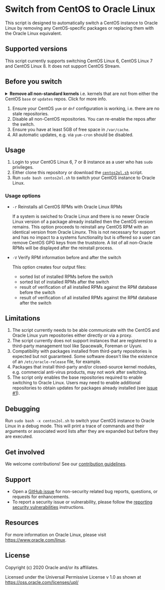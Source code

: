 # Switch from CentOS to Oracle Linux

This script is designed to automatically switch a CentOS instance to Oracle Linux
by removing any CentOS-specific packages or replacing them with the Oracle Linux
equivalent.

## Supported versions

This script currently supports switching CentOS Linux 6, CentOS Linux 7 and
CentOS Linux 8. It does not support CentOS Stream.

## Before you switch

<details>
  <summary><strong>Remove all non-standard kernels</strong> i.e.  kernels that are not from either the CentOS <code>base</code> or <code>updates</code> repos. Click for more info.</summary>

  > Because of the [GRUB2 BootHole](https://blogs.oracle.com/linux/cve-2020-10713-grub2-boothole) vulnerability, our SecureBoot shim can only boot kernels signed by Oracle and we can only replace the default CentOS kernels. While this may not have an impact if SecureBoot is currently disabled, enabling it at a later date could render the system unbootable. For that reason, we strongly recommend removing all non-standard kernels which includes the [`centosplus`](https://wiki.centos.org/AdditionalResources/Repositories/CentOSPlus) kernels.

</details>

1. Ensure your CentOS `yum` or `dnf` configuration is working, i.e. there are no
   stale repositories.
1. Disable all non-CentOS repositories. You can re-enable the repos after the switch.
1. Ensure you have at least 5GB of free space in `/var/cache`.
1. All automatic updates, e.g. via `yum-cron` should be disabled.

## Usage

1. Login to your CentOS Linux 6, 7 or 8 instance as a user who has `sudo` privileges.
1. Either clone this repository or download the [`centos2ol.sh`](./centos2ol.sh) script.
1. Run `sudo bash centos2ol.sh` to switch your CentOS instance to Oracle Linux.

### Usage options
* `-r` Reinstalls all CentOS RPMs with Oracle Linux RPMs

   If a system is swiched to Oracle Linux and there is no newer Oracle Linux version
   of a package already installed then the CentOS version remains.
   This option proceeds to reinstall any CentOS RPM with an identical version from
   Oracle Linunx. This is not necessary for support and has no impact to a systems functionality
   but is offered so a user can remove CentOS GPG keys from the truststore.
   A list of all non-Oracle RPMs will be displayed after the reinstall process.
   
* `-V` Verify RPM information before and after the switch

   This option creates four output files:
   * sorted list of installed RPMs before the switch
   * sorted list of installed RPMs after the switch
   * result of verification of all installed RPMs against the RPM database before the switch
   * result of verification of all installed RPMs against the RPM database after the switch

## Limitations

1. The script currently needs to be able communicate with the CentOS and Oracle
   Linux yum repositories either directly or via a proxy.
1. The script currently does not support instances that are registered to a
   third-party management tool like Spacewalk, Foreman or Uyuni.
1. Compatibility with packages installed from third-party repositories is
   expected but not guaranteed. Some software doesn't like the existence of an
   `/etc/oracle-release` file, for example.
1. Packages that install third-party and/or closed-source kernel modules, e.g.
   commercial anti-virus products, may not work after switching.
1. The script only enables the base repositories required to enable switching
   to Oracle Linux. Users may need to enable additional repositories to obtain
   updates for packages already installed (see [issue #1](https://github.com/oracle/centos2ol/issues/1)).

## Debugging
Run `sudo bash -x centos2ol.sh` to switch your CentOS instance to Oracle Linux in a debug mode. This will print a trace of commands and their arguments or associated word lists after they are expanded but before they are executed.

## Get involved

We welcome contributions! See our [contribution guidelines](./CONTRIBUTING.md).

## Support

* Open a [GitHub issue](https://github.com/oracle/centos2ol/issues) for non-security related bug reports, questions, or requests for enhancements.
* To report a security issue or vulnerability, please follow the [reporting security vulnerabilities](./SECURITY.md) instructions.

## Resources

For more information on Oracle Linux, please visit <https://www.oracle.com/linux>.

## License

Copyright (c) 2020 Oracle and/or its affiliates.

Licensed under the Universal Permissive License v 1.0 as shown at https://oss.oracle.com/licenses/upl/
